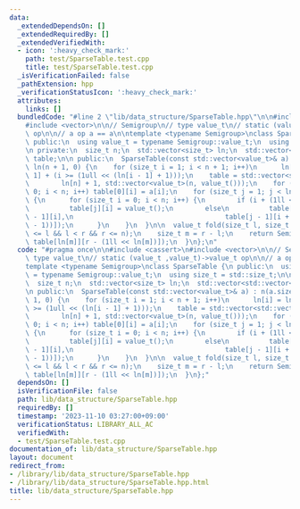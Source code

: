 ```yaml
---
data:
  _extendedDependsOn: []
  _extendedRequiredBy: []
  _extendedVerifiedWith:
  - icon: ':heavy_check_mark:'
    path: test/SparseTable.test.cpp
    title: test/SparseTable.test.cpp
  _isVerificationFailed: false
  _pathExtension: hpp
  _verificationStatusIcon: ':heavy_check_mark:'
  attributes:
    links: []
  bundledCode: "#line 2 \"lib/data_structure/SparseTable.hpp\"\n\n#include <cassert>\n\
    #include <vector>\n\n// Semigroup\n// type value_t\n// static (value_t ,value_t)->value_t\
    \ op\n\n// a op a == a\n\ntemplate <typename Semigroup>\nclass SparseTable {\n\
    \ public:\n  using value_t = typename Semigroup::value_t;\n  using size_t = std::size_t;\n\
    \n private:\n  size_t n;\n  std::vector<size_t> ln;\n  std::vector<std::vector<value_t>>\
    \ table;\n\n public:\n  SparseTable(const std::vector<value_t>& a) : n(a.size()),\
    \ ln(n + 1, 0) {\n    for (size_t i = 1; i < n + 1; i++)\n      ln[i] = ln[i -\
    \ 1] + (i >= (1ull << (ln[i - 1] + 1)));\n    table = std::vector<std::vector<value_t>>(\n\
    \        ln[n] + 1, std::vector<value_t>(n, value_t()));\n    for (size_t i =\
    \ 0; i < n; i++) table[0][i] = a[i];\n    for (size_t j = 1; j < ln[n] + 1; j++)\
    \ {\n      for (size_t i = 0; i < n; i++) {\n        if (i + (1ll << j) > n)\n\
    \          table[j][i] = value_t();\n        else\n          table[j][i] = Semigroup::op(table[j\
    \ - 1][i],\n                                      table[j - 1][i + (1ll << (j\
    \ - 1))]);\n      }\n    }\n  }\n\n  value_t fold(size_t l, size_t r) {\n    assert(0\
    \ <= l && l < r && r <= n);\n    size_t m = r - l;\n    return Semigroup::op(table[ln[m]][l],\
    \ table[ln[m]][r - (1ll << ln[m])]);\n  }\n};\n"
  code: "#pragma once\n\n#include <cassert>\n#include <vector>\n\n// Semigroup\n//\
    \ type value_t\n// static (value_t ,value_t)->value_t op\n\n// a op a == a\n\n\
    template <typename Semigroup>\nclass SparseTable {\n public:\n  using value_t\
    \ = typename Semigroup::value_t;\n  using size_t = std::size_t;\n\n private:\n\
    \  size_t n;\n  std::vector<size_t> ln;\n  std::vector<std::vector<value_t>> table;\n\
    \n public:\n  SparseTable(const std::vector<value_t>& a) : n(a.size()), ln(n +\
    \ 1, 0) {\n    for (size_t i = 1; i < n + 1; i++)\n      ln[i] = ln[i - 1] + (i\
    \ >= (1ull << (ln[i - 1] + 1)));\n    table = std::vector<std::vector<value_t>>(\n\
    \        ln[n] + 1, std::vector<value_t>(n, value_t()));\n    for (size_t i =\
    \ 0; i < n; i++) table[0][i] = a[i];\n    for (size_t j = 1; j < ln[n] + 1; j++)\
    \ {\n      for (size_t i = 0; i < n; i++) {\n        if (i + (1ll << j) > n)\n\
    \          table[j][i] = value_t();\n        else\n          table[j][i] = Semigroup::op(table[j\
    \ - 1][i],\n                                      table[j - 1][i + (1ll << (j\
    \ - 1))]);\n      }\n    }\n  }\n\n  value_t fold(size_t l, size_t r) {\n    assert(0\
    \ <= l && l < r && r <= n);\n    size_t m = r - l;\n    return Semigroup::op(table[ln[m]][l],\
    \ table[ln[m]][r - (1ll << ln[m])]);\n  }\n};"
  dependsOn: []
  isVerificationFile: false
  path: lib/data_structure/SparseTable.hpp
  requiredBy: []
  timestamp: '2023-11-10 03:27:00+09:00'
  verificationStatus: LIBRARY_ALL_AC
  verifiedWith:
  - test/SparseTable.test.cpp
documentation_of: lib/data_structure/SparseTable.hpp
layout: document
redirect_from:
- /library/lib/data_structure/SparseTable.hpp
- /library/lib/data_structure/SparseTable.hpp.html
title: lib/data_structure/SparseTable.hpp
---
```

